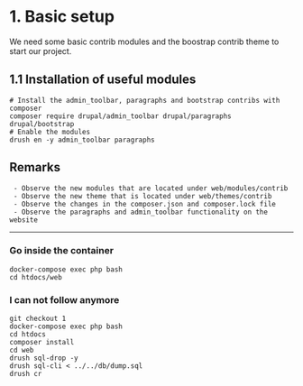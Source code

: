 # 1. Basic setup

We need some basic contrib modules and the boostrap contrib theme to start our project.

## 1.1 Installation of useful modules
```
# Install the admin_toolbar, paragraphs and bootstrap contribs with composer
composer require drupal/admin_toolbar drupal/paragraphs drupal/bootstrap
# Enable the modules
drush en -y admin_toolbar paragraphs
```


## Remarks

```
 - Observe the new modules that are located under web/modules/contrib
 - Observe the new theme that is located under web/themes/contrib
 - Observe the changes in the composer.json and composer.lock file
 - Observe the paragraphs and admin_toolbar functionality on the website
```

---

### Go inside the container
```
docker-compose exec php bash
cd htdocs/web
```

### I can not follow anymore

```
git checkout 1
docker-compose exec php bash
cd htdocs
composer install
cd web
drush sql-drop -y
drush sql-cli < ../../db/dump.sql
drush cr
```